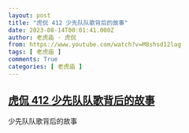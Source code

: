 ```yaml
---
layout: post
title: "虎侃 412 少先队队歌背后的故事"
date: 2023-08-14T00:01:41.000Z
author: 老虎庙 · 虎侃
from: https://www.youtube.com/watch?v=M8shsd12lag
tags: [ 老虎庙 ]
comments: True
categories: [ 老虎庙 ]
---
```

<!--1691971301000-->
[虎侃 412 少先队队歌背后的故事](https://www.youtube.com/watch?v=M8shsd12lag)
------

<div>
少先队队歌背后的故事
</div>
